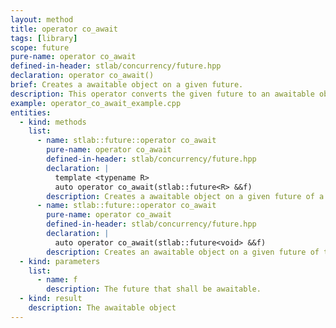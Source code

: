 ```yaml
---
layout: method
title: operator co_await
tags: [library]
scope: future
pure-name: operator co_await
defined-in-header: stlab/concurrency/future.hpp 
declaration: operator co_await()
brief: Creates a awaitable object on a given future.
description: This operator converts the given future to an awaitable objects for a coroutine. 
example: operator_co_await_example.cpp
entities:
  - kind: methods
    list:
      - name: stlab::future::operator co_await
        pure-name: operator co_await
        defined-in-header: stlab/concurrency/future.hpp 
        declaration: |
          template <typename R>
          auto operator co_await(stlab::future<R> &&f)
        description: Creates a awaitable object on a given future of a move-only or copyable type R.
      - name: stlab::future::operator co_await
        pure-name: operator co_await
        defined-in-header: stlab/concurrency/future.hpp 
        declaration: |
          auto operator co_await(stlab::future<void> &&f)
        description: Creates an awaitable object on a given future of type void.
  - kind: parameters
    list:
      - name: f
        description: The future that shall be awaitable.
  - kind: result
    description: The awaitable object
---
```

